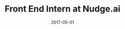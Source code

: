 ---
title: Front End Intern at Nudge.ai
eventType: job
date: 2017-05-01
image: Nudge1
thumbnail: nudge-thumb
blurb: Using React.js with Redux, I created a modern interface for Nudge employees to carry out administrative tasks. Interacting with a RESTful API, this interface allows an administrator to create, delete, or modify accounts, and to directly access and modify person and company data used by the sales platform.
tags: [react, redux]
---
